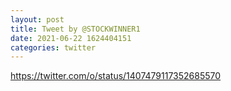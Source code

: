```yaml
--- 
layout: post 
title: Tweet by @STOCKWINNER1 
date: 2021-06-22 1624404151 
categories: twitter 
--- 
```

https://twitter.com/o/status/1407479117352685570